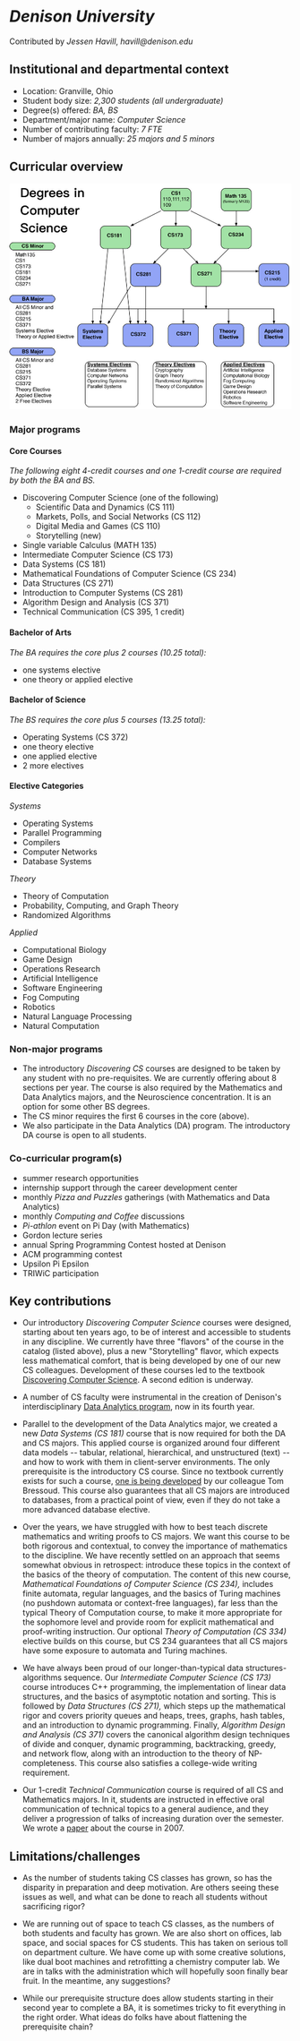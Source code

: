 # _Denison University_
Contributed by _Jessen Havill_, _havill@denison.edu_

## Institutional and departmental context
- Location: Granville, Ohio
- Student body size: _2,300 students (all undergraduate)_
- Degree(s) offered: _BA, BS_
- Department/major name: _Computer Science_
- Number of contributing faculty: _7 FTE_
- Number of majors annually: _25 majors and 5 minors_

## Curricular overview

![](degrees_in_computer_science_0.jpg)

### Major programs

#### Core Courses

_The following eight 4-credit courses and one 1-credit course are required by both the BA and BS._

- Discovering Computer Science (one of the following)
  - Scientific Data and Dynamics (CS 111)
  - Markets, Polls, and Social Networks (CS 112)
  - Digital Media and Games (CS 110)
  - Storytelling (new)
- Single variable Calculus (MATH 135)
- Intermediate Computer Science (CS 173)
- Data Systems (CS 181)
- Mathematical Foundations of Computer Science (CS 234)
- Data Structures (CS 271)
- Introduction to Computer Systems (CS 281)
- Algorithm Design and Analysis (CS 371)
- Technical Communication (CS 395, 1 credit)

#### Bachelor of Arts

_The BA requires the core plus 2 courses (10.25 total):_
- one systems elective
- one theory or applied elective

#### Bachelor of Science

_The BS requires the core plus 5 courses (13.25 total):_
- Operating Systems (CS 372)
- one theory elective
- one applied elective
- 2 more electives

#### Elective Categories

_Systems_
- Operating Systems
- Parallel Programming
- Compilers
- Computer Networks
- Database Systems

_Theory_
- Theory of Computation
- Probability, Computing, and Graph Theory
- Randomized Algorithms

_Applied_
- Computational Biology
- Game Design
- Operations Research
- Artificial Intelligence
- Software Engineering
- Fog Computing
- Robotics
- Natural Language Processing
- Natural Computation

### Non-major programs

- The introductory _Discovering CS_ courses are designed to be taken by any student with no pre-requisites.  We are currently offering about 8 sections per year.  The course is also required by the Mathematics and Data Analytics majors, and the Neuroscience concentration.  It is an option for some other BS degrees.
- The CS minor requires the first 6 courses in the core (above).
- We also participate in the Data Analytics (DA) program.  The introductory DA course is open to all students.

### Co-curricular program(s)

- summer research opportunities
- internship support through the career development center
- monthly _Pizza and Puzzles_ gatherings (with Mathematics and Data Analytics)
- monthly _Computing and Coffee_ discussions
- _Pi-athlon_ event on Pi Day (with Mathematics)
- Gordon lecture series
- annual Spring Programming Contest hosted at Denison
- ACM programming contest
- Upsilon Pi Epsilon
- TRIWiC participation

## Key contributions

- Our introductory _Discovering Computer Science_ courses were designed, starting about ten years ago, to be of interest and accessible to students in any discipline.  We currently have three "flavors" of the course in the catalog (listed above), plus a new "Storytelling" flavor, which expects less mathematical comfort, that is being developed by one of our new CS colleagues.  Development of these courses led to the textbook [Discovering Computer Science](http://discovercs.denison.edu).  A second edition is underway.

- A number of CS faculty were instrumental in the creation of Denison's interdisciplinary [Data Analytics program](https://dl.acm.org/doi/10.1145/3287324.3287436), now in its fourth year.

- Parallel to the development of the Data Analytics major, we created a new _Data Systems (CS 181)_ course that is now required for both the DA and CS majors.  This applied course is organized around four different data models -- tabular, relational, hierarchical, and unstructured (text) -- and how to work with them in client-server environments.  The only prerequisite is the introductory CS course.  Since no textbook currently exists for such a course, [one is being developed](https://dl.acm.org/doi/10.1145/3287324.3287425) by our colleague Tom Bressoud.  This course also guarantees that all CS majors are introduced to databases, from a practical point of view, even if they do not take a more advanced database elective.

- Over the years, we have struggled with how to best teach discrete mathematics and writing proofs to CS majors.  We want this course to be both rigorous and contextual, to convey the importance of mathematics to the discipline.  We have recently settled on an approach that seems somewhat obvious in retrospect: introduce these topics in the context of the basics of the theory of computation.  The content of this new course, _Mathematical Foundations of Computer Science (CS 234),_ includes finite automata, regular languages, and the basics of Turing machines (no pushdown automata or context-free languages), far less than the typical Theory of Computation course, to make it more appropriate for the sophomore level and provide room for explicit mathematical and proof-writing instruction.  Our optional _Theory of Computation (CS 334)_ elective builds on this course, but CS 234 guarantees that all CS majors have some exposure to automata and Turing machines.

- We have always been proud of our longer-than-typical data structures-algorithms sequence.  Our _Intermediate Computer Science (CS 173)_ course introduces C++ programming, the implementation of linear data structures, and the basics of asymptotic notation and sorting.  This is followed by _Data Structures (CS 271),_ which steps up the mathematical rigor and covers priority queues and heaps, trees, graphs, hash tables, and an introduction to dynamic programming.  Finally, _Algorithm Design and Analysis (CS 371)_ covers the canonical algorithm design techniques of divide and conquer, dynamic programming, backtracking, greedy, and network flow, along with an introduction to the theory of NP-completeness.  This course also satisfies a college-wide writing requirement.

- Our 1-credit _Technical Communication_ course is required of all CS and Mathematics majors.  In it, students are instructed in effective oral communication of technical topics to a general audience, and they deliver a progression of talks of increasing duration over the semester.  We wrote a [paper](https://dl.acm.org/doi/10.1145/1227504.1227375) about the course in 2007.

## Limitations/challenges

- As the number of students taking CS classes has grown, so has the disparity in preparation and deep motivation.  Are others seeing these issues as well, and what can be done to reach all students without sacrificing rigor?

- We are running out of space to teach CS classes, as the numbers of both students and faculty has grown.  We are also short on offices, lab space, and social spaces for CS students.  This has taken on serious toll on department culture.  We have come up with some creative solutions, like dual boot machines and retrofitting a chemistry computer lab.  We are in talks with the administration which will hopefully soon finally bear fruit.  In the meantime, any suggestions?

- While our prerequisite structure does allow students starting in their second year to complete a BA, it is sometimes tricky to fit everything in the right order.  What ideas do folks have about flattening the prerequisite chain? 
